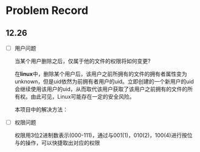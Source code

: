 # Problem Record

## 12.26

- [ ] 用户问题 

    当某个用户删除之后，仅属于他的文件的权限将如何变更?
    
    在**linux**中，删除某个用户后，该用户之前所拥有的文件的拥有者属性变为unknown，但是uid依然为前拥有者用户的uid。立即创建的一个新用户的uid会继续使用该用户的uid，从而取代该用户获取了该用户之前拥有的文件的所有权。由此可见，Linux可能存在一定的安全风险。

    本项目中的解决方法：


- [ ] 权限问题

    权限用3位2进制数表示(000-111)，通过与001(1)，010(2)，100(4)进行按位与的操作，可以快捷取出对应的权限
     